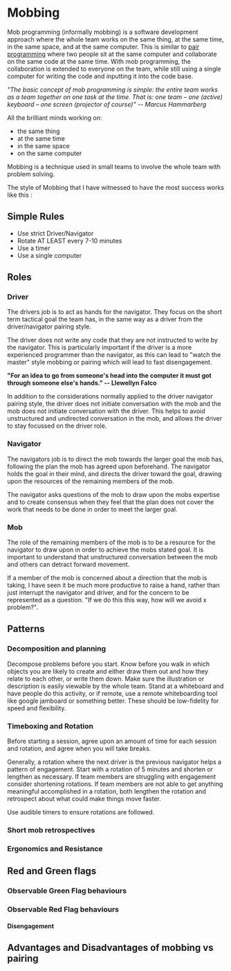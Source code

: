 # Mobbing

Mob programming (informally mobbing) is a software development approach where the whole team works on the same thing, at the same time, in the same space, and at the same computer. This is similar to [pair programming](https://github.com/StrongMind/culture/blob/master/tech_sessions/pair_programming.md) where two people sit at the same computer and collaborate on the same code at the same time. With mob programming, the collaboration is extended to everyone on the team, while still using a single computer for writing the code and inputting it into the code base.

*"The basic concept of mob programming is simple: the entire team works as a team together on one task at the time. That is: one team – one (active) keyboard – one screen (projector of course)" -- Marcus Hammarberg*

All the brilliant minds working on:
* the same thing
* at the same time
* in the same space
* on the same computer

Mobbing is a technique used in small teams to involve the whole team with problem solving.

The style of Mobbing that I have witnessed to have the most success works like this :

## Simple Rules
* Use strict Driver/Navigator
* Rotate AT LEAST every 7-10 minutes
* Use a timer
* Use a single computer

## Roles

### Driver

The drivers job is to act as hands for the navigator. They focus on the short term tactical goal the team has, in the same way as a driver from the driver/navigator pairing style.

The driver does not write any code that they are not instructed to write by the navigator. This is particularly important if the driver is a more experienced programmer than the navigator, as this can lead to "watch the master" style mobbing or pairing which will lead to fast disengagement.

**"For an idea to go from someone's head into the computer it must got through someone else's hands." -- Llewellyn Falco**

In addition to the considerations normally applied to the driver navigator pairing style, the driver does not initiate conversation with the mob and the mob does not initiate conversation with the driver. This helps to avoid unstructured and undirected conversation in the mob, and allows the driver to stay focussed on the driver role.

### Navigator

The navigators job is to direct the mob towards the larger goal the mob has, following the plan the mob has agreed upon beforehand.  The navigator holds the goal in their mind, and directs the driver toward the goal, drawing upon the resources of the remaining members of the mob.

The navigator asks questions of the mob to draw upon the mobs expertise and to create consensus when they feel that the plan does not cover the work that needs to be done in order to meet the larger goal.

### Mob

The role of the remaining members of the mob is to be a resource for the navigator to draw upon in order to achieve the mobs stated goal.  It is important to understand that unstructured conversation between the mob and others can detract forward movement.

If a member of the mob is concerned about a direction that the mob is taking, I have seen it be much more productive to raise a hand, rather than just interrupt the navigator and driver, and for the concern to be represented as a question. "If we do this this way, how will we avoid x problem?".

## Patterns

### Decomposition and planning
Decompose problems before you start. Know before you walk in which objects you are likely to create and either draw them out and how they relate to each other, or write them down. Make sure the illustration or description is easily viewable by the whole team. Stand at a whiteboard and have people do this activity, or if remote, use a remote whiteboarding tool like google jamboard or something better. These should be low-fidelity for speed and flexibility.

### Timeboxing and Rotation
Before starting a session, agree upon an amount of time for each session and rotation, and agree when you will take breaks.

Generally, a rotation where the next driver is the previous navigator helps a pattern of engagement.  Start with a rotation of 5 minutes and shorten or lengthen as necessary. If team members are struggling with engagement consider shortening rotations. If team members are not able to get anything meaningful accomplished in a rotation, both lengthen the rotation and retrospect about what could make things move faster.

Use audible timers to ensure rotations are followed.
### Short mob retrospectives

### Ergonomics and Resistance

## Red and Green flags

### Observable Green Flag behaviours

### Observable Red Flag behaviours
#### Disengagement

## Advantages and Disadvantages of mobbing vs pairing
